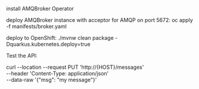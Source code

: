 install AMQBroker Operator

deploy AMQBroker instance with acceptor for AMQP on port 5672:
oc apply -f manifests/broker.yaml

deploy to OpenShift:
./mvnw clean package -Dquarkus.kubernetes.deploy=true

Test the API:

curl --location --request PUT 'http://{HOST}/messages' \
--header 'Content-Type: application/json' \
--data-raw '{"msg": "my message"}'